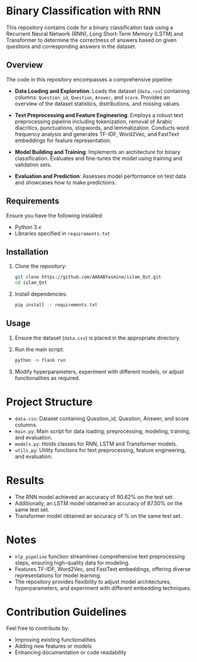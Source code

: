 # Binary Classification with RNN

This repository contains code for a binary classification task using a Recurrent Neural Network (RNN), Long Short-Term Memory (LSTM) and Transformer to determine the correctness of answers based on given questions and corresponding answers in the dataset.

## Overview

The code in this repository encompasses a comprehensive pipeline:

- **Data Loading and Exploration**: Loads the dataset (`data.csv`) containing columns: `Question_id`, `Question`, `Answer`, and `score`. Provides an overview of the dataset statistics, distributions, and missing values.

- **Text Preprocessing and Feature Engineering**: Employs a robust text preprocessing pipeline including tokenization, removal of Arabic diacritics, punctuations, stopwords, and lemmatization. Conducts word frequency analysis and generates TF-IDF, Word2Vec, and FastText embeddings for feature representation.

- **Model Building and Training**: Implements an architecture for binary classification. Evaluates and fine-tunes the model using training and validation sets.

- **Evaluation and Prediction**: Assesses model performance on test data and showcases how to make predictions.

## Requirements

Ensure you have the following installed:

- Python 3.x
- Libraries specified in `requirements.txt`

## Installation

1. Clone the repository:

   ```bash
   git clone https://github.com/AARABYasmine/islam_Qst.git
   cd islam_Qst
   ```
   
2. Install dependencies:

    ```bash
    pip install -r requirements.txt
    ```
    
## Usage

1. Ensure the dataset (`data.csv`) is placed in the appropriate directory.

2. Run the main script:

    ```bash
    python -m flask run
    ```
    
3. Modify hyperparameters, experiment with different models, or adjust functionalities as required.

# Project Structure

- `data.csv`: Dataset containing Question_id, Question, Answer, and score columns.
- `main.py`: Main script for data loading, preprocessing, modeling, training, and evaluation.
- `models.py`: Holds classes for RNN, LSTM and Transformer models.
- `utils.py`: Utility functions for text preprocessing, feature engineering, and evaluation.

# Results

- The RNN model achieved an accuracy of 90.62% on the test set.
- Additionally, an LSTM model obtained an accuracy of 87.50% on the same test set.
- Transformer model obtained an accuracy of % on the same test set.

# Notes

- `nlp_pipeline` function streamlines comprehensive text preprocessing steps, ensuring high-quality data for modeling.
- Features TF-IDF, Word2Vec, and FastText embeddings, offering diverse representations for model learning.
- The repository provides flexibility to adjust model architectures, hyperparameters, and experiment with different embedding techniques.

# Contribution Guidelines

Feel free to contribute by:

- Improving existing functionalities
- Adding new features or models
- Enhancing documentation or code readability
